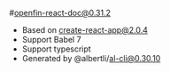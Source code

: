 #openfin-react-doc@0.31.2

- Based on create-react-app@2.0.4
- Support Babel 7
- Support typescript 
- Generated by @albertli/al-cli@0.30.10
